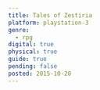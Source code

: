 ```yaml
---
title: Tales of Zestiria
platform: playstation-3
genre:
  - rpg
digital: true
physical: true
guide: true
pending: false
posted: 2015-10-20
---
```

